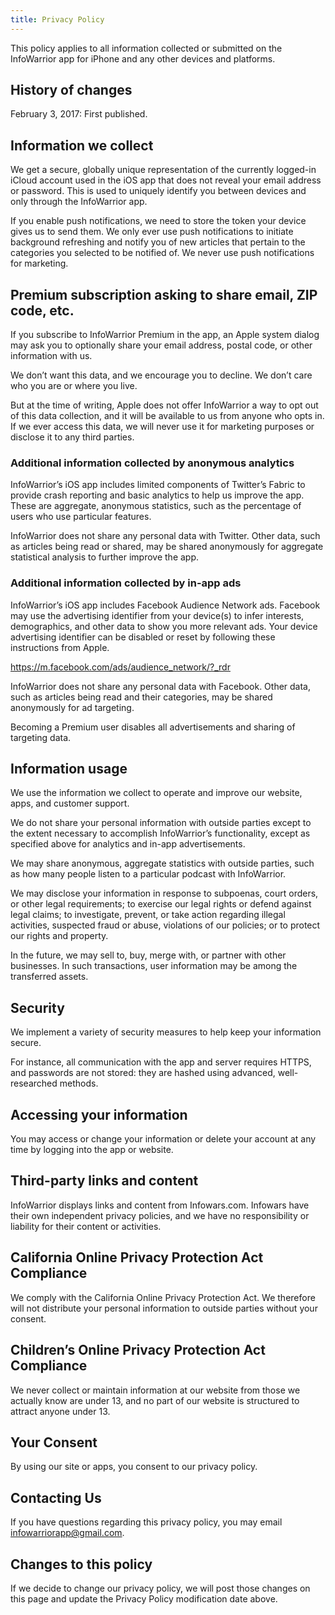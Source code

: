 ```yaml
---
title: Privacy Policy
---
```


This policy applies to all information collected or submitted on the InfoWarrior app for iPhone and any other devices and platforms.

## History of changes

February 3, 2017: First published.

## Information we collect

We get a secure, globally unique representation of the currently logged-in iCloud account used in the iOS app that does not reveal your email address or password. This is used to uniquely identify you between devices and only through the InfoWarrior app.

If you enable push notifications, we need to store the token your device gives us to send them. We only ever use push notifications to initiate background refreshing and notify you of new articles that pertain to the categories you selected to be notified of. We never use push notifications for marketing.

## Premium subscription asking to share email, ZIP code, etc.

If you subscribe to InfoWarrior Premium in the app, an Apple system dialog may ask you to optionally share your email address, postal code, or other information with us.

We don’t want this data, and we encourage you to decline. We  don’t care who you are or where you live.

But at the time of writing, Apple does not offer InfoWarrior a way to opt out of this data collection, and it will be available to us from anyone who opts in. If we ever access this data, we will never use it for marketing purposes or disclose it to any third parties.

### Additional information collected by anonymous analytics

InfoWarrior’s iOS app includes limited components of Twitter’s Fabric to provide crash reporting and basic analytics to help us improve the app. These are aggregate, anonymous statistics, such as the percentage of users who use particular features.

InfoWarrior does not share any personal data with Twitter. Other data, such as articles being read or shared, may be shared anonymously for aggregate statistical analysis to further improve the app.

### Additional information collected by in-app ads

InfoWarrior’s iOS app includes Facebook Audience Network ads. Facebook may use the advertising identifier from your device(s) to infer interests, demographics, and other data to show you more relevant ads. Your device advertising identifier can be disabled or reset by following these instructions from Apple.

https://m.facebook.com/ads/audience_network/?_rdr

InfoWarrior does not share any personal data with Facebook. Other data, such as articles being read and their categories, may be shared anonymously for ad targeting.

Becoming a Premium user disables all advertisements and sharing of targeting data.

## Information usage

We use the information we collect to operate and improve our website, apps, and customer support.

We do not share your personal information with outside parties except to the extent necessary to accomplish InfoWarrior’s functionality, except as specified above for analytics and in-app advertisements.

We may share anonymous, aggregate statistics with outside parties, such as how many people listen to a particular podcast with InfoWarrior.

We may disclose your information in response to subpoenas, court orders, or other legal requirements; to exercise our legal rights or defend against legal claims; to investigate, prevent, or take action regarding illegal activities, suspected fraud or abuse, violations of our policies; or to protect our rights and property.

In the future, we may sell to, buy, merge with, or partner with other businesses. In such transactions, user information may be among the transferred assets.

## Security

We implement a variety of security measures to help keep your information secure.

For instance, all communication with the app and server requires HTTPS, and passwords are not stored: they are hashed using advanced, well-researched methods.

## Accessing your information

You may access or change your information or delete your account at any time by logging into the app or website.

## Third-party links and content

InfoWarrior displays links and content from Infowars.com. Infowars have their own independent privacy policies, and we have no responsibility or liability for their content or activities.

## California Online Privacy Protection Act Compliance

We comply with the California Online Privacy Protection Act. We therefore will not distribute your personal information to outside parties without your consent.

## Children’s Online Privacy Protection Act Compliance

We never collect or maintain information at our website from those we actually know are under 13, and no part of our website is structured to attract anyone under 13.

## Your Consent

By using our site or apps, you consent to our privacy policy.

## Contacting Us

If you have questions regarding this privacy policy, you may email infowarriorapp@gmail.com.

## Changes to this policy

If we decide to change our privacy policy, we will post those changes on this page and update the Privacy Policy modification date above.
